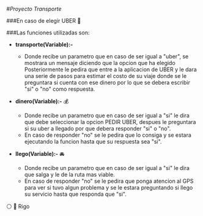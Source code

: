 #_Proyecto Transporte_

###En caso de elegir UBER :blue_car:

###Las funciones utilizadas son:

* __transporte(Variable):-__

     * Donde recibe un parametro que en caso de ser igual a "uber", se mostrara un mensaje diciendo que la opcion que ha elegido Posteriormente le pedira que entre a la aplicacion de UBER y le dara una serie de pasos para estimar el costo de su viaje donde se le preguntara si cuenta con ese dinero por lo que se debera escribir "si" o "no" como respuesta.
     
* __dinero(Variable):-__ :moneybag:

     * Donde recibe un parametro que en caso de ser igual a "si" le dira que debe seleccionar la opcion PEDIR UBER, despues le preguntara
si su uber a llegado por que debera responder "si" o "no".  
     * En caso de responder "no" se le pedira que lo consiga y se estara ejecutando la funcion hasta que su respuesta sea "si".
     
* __llego(Variable):-__ :oncoming_automobile:

    * Donde recibe un parametro que en caso de ser igual a "si" le dira que salga y le de la ruta mas viable.
    * En caso de responder "no" se le pedira que ponga atencion al GPS para ver si tuvo algun problema y se le estara preguntando
si llego su servicio hasta que responda que "si".



:white_circle: :red_circle: Rigo
